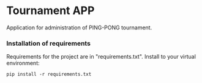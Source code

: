 # Tournament APP

Application for administration of PING-PONG tournament.


### Installation of requirements
Requirements for the project are in "requirements.txt". Install to your virtual environment:

    pip install -r requirements.txt
